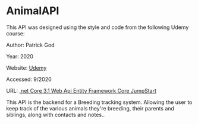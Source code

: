 # AnimalAPI

This API was designed using the style and code from the following Udemy course:

Author: Patrick God

Year: 2020

Website: [Udemy](https://www.udemy.com)

Accessed: 9/2020

URL: [.net Core 3.1 Web Api Entity Framework Core JumpStart](https://www.udemy.com/course/net-core-31-web-api-entity-framework-core-jumpstart/) 

This API is the backend for a Breeding tracking system.  Allowing the user to keep track of the various animals they're breeding, their parents and siblings, along with contacts and notes..

